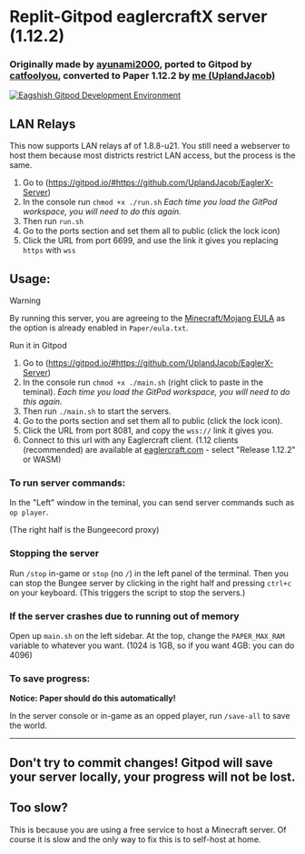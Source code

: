 # Replit-Gitpod eaglercraftX server (1.12.2)

### Originally made by [ayunami2000](https://github.com/ayunami2000), ported to Gitpod by [catfoolyou](https://github.com/catfoolyou), converted to Paper 1.12.2 by [me (UplandJacob)](https://github.com/UplandJacob)
<a target="_blank" href="https://gitpod.io/#https://github.com/UplandJacob/EaglerX-Server">
        <img src="https://img.shields.io/badge/Deploy_with-Gitpod-orange" alt="Eagshish Gitpod Development Environment" />
    </a>

## LAN Relays
This now supports LAN relays af of 1.8.8-u21. You still need a webserver to host them because most districts restrict LAN access, but the process is the same.
1) Go to (https://gitpod.io/#https://github.com/UplandJacob/EaglerX-Server)
2) In the console run `chmod +x ./run.sh` *Each time you load the GitPod workspace, you will need to do this again.*
3) Then run `run.sh`
4) Go to the ports section and set them all to public (click the lock icon)
5) Click the URL from port 6699, and use the link it gives you replacing `https` with `wss`

## Usage:

> [!WARNING]
> By running this server, you are agreeing to the [Minecraft/Mojang EULA](https://www.minecraft.net/en-us/eula) as the option is already enabled in `Paper/eula.txt`.

Run it in Gitpod
1) Go to (https://gitpod.io/#https://github.com/UplandJacob/EaglerX-Server)
2) In the console run `chmod +x ./main.sh` (right click to paste in the teminal). *Each time you load the GitPod workspace, you will need to do this again.*
3) Then run `./main.sh` to start the servers.
4) Go to the ports section and set them all to public (click the lock icon).
5) Click the URL from port 8081, and copy the `wss://` link it gives you.
6) Connect to this url with any Eaglercraft client. (1.12 clients (recommended) are available at [eaglercraft.com](https://eaglercraft.com) - select "Release 1.12.2" or WASM)

### To run server commands:
In the "Left" window in the teminal, you can send server commands such as `op player`.

(The right half is the Bungeecord proxy)

### Stopping the server

Run `/stop` in-game or `stop` (no `/`) in the left panel of the terminal. Then you can stop the Bungee server by clicking in the right half and pressing `ctrl+c` on your keyboard. (This triggers the script to stop the servers.)

### If the server crashes due to running out of memory

Open up `main.sh` on the left sidebar. At the top, change the `PAPER_MAX_RAM` variable to whatever you want. (1024 is 1GB, so if you want 4GB: you can do 4096)

### To save progress:
**Notice: Paper should do this automatically!** 

In the server console or in-game as an opped player, run `/save-all` to save the world.

----

## Don't try to commit changes! Gitpod will save your server locally, your progress will not be lost.

## Too slow?
This is because you are using a free service to host a Minecraft server. Of course it is slow and the only way to fix this is to self-host at home.
